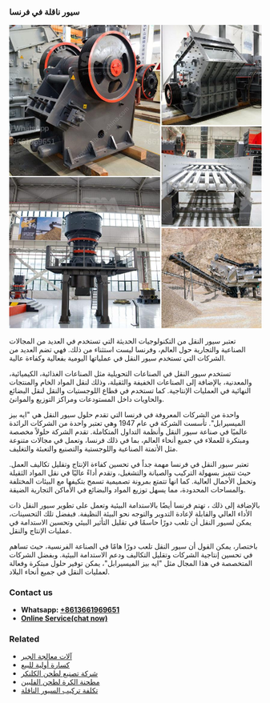 <h3>سيور ناقلة في فرنسا</h3><img src='1701852305.jpg' alt=''><p>تعتبر سيور النقل من التكنولوجيات الحديثة التي تستخدم في العديد من المجالات الصناعية والتجارية حول العالم، وفرنسا ليست استثناء من ذلك. فهي تضم العديد من الشركات التي تستخدم سيور النقل في عملياتها اليومية بفعالية وكفاءة عالية.</p><p>تستخدم سيور النقل في الصناعات التحويلية مثل الصناعات الغذائية، الكيميائية، والمعدنية، بالإضافة إلى الصناعات الخفيفة والثقيلة، وذلك لنقل المواد الخام والمنتجات النهائية في العمليات الإنتاجية. كما تستخدم في قطاع اللوجستيات والنقل لنقل البضائع والحاويات داخل المستودعات ومراكز التوزيع والموانئ.</p><p>واحدة من الشركات المعروفة في فرنسا التي تقدم حلول سيور النقل هي "ايه بيز الميسيرابل". تأسست الشركة في عام 1947 وهي تعتبر واحدة من الشركات الرائدة عالميًا في صناعة سيور النقل وأنظمة التداول المتكاملة. تقدم الشركة حلولاً مخصصة ومبتكرة للعملاء في جميع أنحاء العالم، بما في ذلك فرنسا، وتعمل في مجالات متنوعة مثل الأتمتة الصناعية واللوجستية والتصنيع والتعبئة والتغليف.</p><p>تعتبر سيور النقل في فرنسا مهمة جداً في تحسين كفاءة الإنتاج وتقليل تكاليف العمل. حيث تتميز بسهولة التركيب والصيانة والتشغيل، وتقدم أداءً عاليًا في نقل المواد الثقيلة وتحمل الأحمال العالية. كما انها تتمتع بمرونة تصميمية تسمح بتكيفها مع البيئات المختلفة والمساحات المحدودة، مما يسهل توزيع المواد والبضائع في الأماكن التجارية الضيقة.</p><p>بالإضافة إلى ذلك ، تهتم فرنسا أيضًا بالاستدامة البيئية وتعمل على تطوير سيور النقل ذات الأداء العالي والقابلة لإعادة التدوير والتوجه نحو البيئة النظيفة. فبفضل تلك التحسينات، يمكن لسيور النقل أن تلعب دورًا حاسمًا في تقليل التأثير البيئي وتحسين الاستدامة في عمليات الإنتاج والنقل.</p><p>باختصار، يمكن القول أن سيور النقل تلعب دورًا هامًا في الصناعة الفرنسية، حيث تساهم في تحسين إنتاجية الشركات وتقليل التكاليف ودعم الاستدامة البيئية. وبفضل الشركات المتخصصة في هذا المجال مثل "ايه بيز الميسيرابل"، يمكن توفير حلول مبتكرة وفعالة لعمليات النقل في جميع أنحاء البلاد.</p><h3>Contact us</h3><ul><li><strong>Whatsapp:&nbsp;<a href="https://wa.me/8613661969651">+8613661969651</a></strong></li><li><a href="https://swt.shibang-china.com/?git&amp;zhl&amp;سيور ناقلة في فرنسا"><strong>Online Service(chat now)</strong></a></li></ul><h3>Related</h3><ul><li><a href='آلات معالجة الجير.md'>آلات معالجة الجير</a></li><li><a href='كسارة أولية للبيع.md'>كسارة أولية للبيع</a></li><li><a href='شركة تصنيع لطحن الكلنكر.md'>شركة تصنيع لطحن الكلنكر</a></li><li><a href='مطحنة الكرة لطحن الفلبين.md'>مطحنة الكرة لطحن الفلبين</a></li><li><a href='تكلفة تركيب السيور الناقلة.md'>تكلفة تركيب السيور الناقلة</a></li></ul>